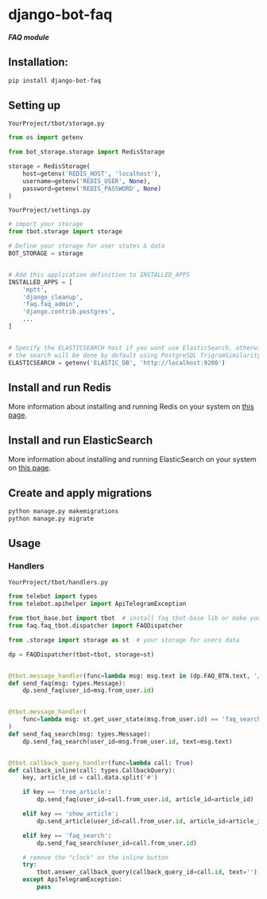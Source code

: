 # django-bot-faq  
#### _FAQ module_  

## Installation:
```sh
pip install django-bot-faq
```

## Setting up
`YourProject/tbot/storage.py`
```python
from os import getenv

from bot_storage.storage import RedisStorage

storage = RedisStorage(
    host=getenv('REDIS_HOST', 'localhost'),
    username=getenv('REDIS_USER', None),
    password=getenv('REDIS_PASSWORD', None)
)
```
`YourProject/settings.py`
```python
# import your storage
from tbot.storage import storage

# Define your storage for user states & data
BOT_STORAGE = storage


# Add this application definition to INSTALLED_APPS
INSTALLED_APPS = [
    'mptt',
    'django_cleanup',
    'faq.faq_admin',
    'django.contrib.postgres',
    ...
]


# Specify the ELASTICSEARCH host if you want use ElasticSearch, otherwise 
# the search will be done by default using PostgreSQL TrigramSimilarity
ELASTICSEARCH = getenv('ELASTIC_DB', 'http://localhost:9200')
```

## Install and run Redis
More information about installing and running Redis on your system on [this page](https://redis.io/topics/quickstart).

## Install and run ElasticSearch
More information about installing and running ElasticSearch on your system on [this page](https://www.elastic.co/guide/en/elasticsearch/reference/current/install-elasticsearch.html).

## Create and apply migrations
```sh
python manage.py makemigrations
python manage.py migrate
```

## Usage
### Handlers
`YourProject/tbot/handlers.py`

```python
from telebot import types
from telebot.apihelper import ApiTelegramException

from tbot_base.bot import tbot  # install faq_tbot-base lib or make your own faq_tbot instance
from faq.faq_tbot.dispatcher import FAQDispatcher

from .storage import storage as st  # your storage for users data

dp = FAQDispatcher(tbot=tbot, storage=st)


@tbot.message_handler(func=lambda msg: msg.text in (dp.FAQ_BTN.text, '/start'))
def send_faq(msg: types.Message):
    dp.send_faq(user_id=msg.from_user.id)


@tbot.message_handler(
    func=lambda msg: st.get_user_state(msg.from_user.id) == 'faq_search#'
)
def send_faq_search(msg: types.Message):
    dp.send_faq_search(user_id=msg.from_user.id, text=msg.text)


@tbot.callback_query_handler(func=lambda call: True)
def callback_inline(call: types.CallbackQuery):
    key, article_id = call.data.split('#')

    if key == 'tree_article':
        dp.send_faq(user_id=call.from_user.id, article_id=article_id)

    elif key == 'show_article':
        dp.send_article(user_id=call.from_user.id, article_id=article_id)

    elif key == 'faq_search':
        dp.send_faq_search(user_id=call.from_user.id)

    # remove the "clock" on the inline button
    try:
        tbot.answer_callback_query(callback_query_id=call.id, text='')
    except ApiTelegramException:
        pass
```
